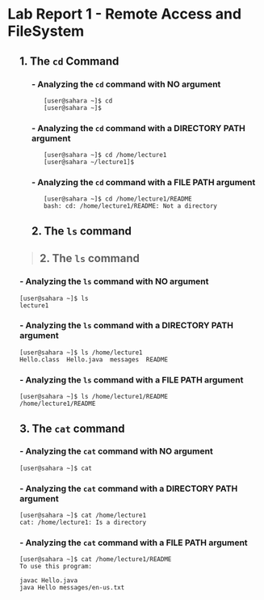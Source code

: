 # Lab Report 1 - Remote Access and FileSystem

<ol markdown="1">
  
  ## 1. The `cd` Command

  <ol markdown="1">
    
  ### - Analyzing the `cd` command with **NO** argument

  <ol markdown="1">
  
  ```
  [user@sahara ~]$ cd
  [user@sahara ~]$
  ```

  </ol>

  ### - Analyzing the `cd` command with a **DIRECTORY PATH** argument

  <ol markdown="1">

  ```
  [user@sahara ~]$ cd /home/lecture1
  [user@sahara ~/lecture1]$ 
  ```

  </ol>

  ### - Analyzing the `cd` command with a **FILE PATH** argument

  <ol markdown="1">

  ```
  [user@sahara ~]$ cd /home/lecture1/README
  bash: cd: /home/lecture1/README: Not a directory
  ```

  </ol>

  ## 2. The `ls` command

</ol>
  


> ## 2. The `ls` command


### - Analyzing the `ls` command with **NO** argument 

```
[user@sahara ~]$ ls
lecture1
```

### - Analyzing the `ls` command with a **DIRECTORY PATH** argument

```
[user@sahara ~]$ ls /home/lecture1
Hello.class  Hello.java  messages  README
```

###  - Analyzing the `ls` command with a **FILE PATH** argument

```
[user@sahara ~]$ ls /home/lecture1/README
/home/lecture1/README
```

## 3. The `cat` command

### - Analyzing the `cat` command with **NO** argument

```
[user@sahara ~]$ cat

```

### - Analyzing the `cat` command with a **DIRECTORY PATH** argument

```
[user@sahara ~]$ cat /home/lecture1
cat: /home/lecture1: Is a directory
```

###  - Analyzing the `cat` command with a **FILE PATH** argument

```
[user@sahara ~]$ cat /home/lecture1/README
To use this program:

javac Hello.java
java Hello messages/en-us.txt
```



